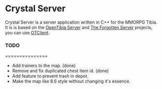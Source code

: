 Crystal Server
===============

Crystal Server is a server application written in C++ for the MMORPG Tibia. It is is based on the [OpenTibia Server](https://github.com/opentibia/server) and [The Forgotten Server](https://github.com/otland/forgottenserver) projects, you can use [OTClient](https://github.com/edubart/otclient).

### TODO
===============
* Add trainers to the map. (done)
* Remove and fix duplicated chest item id. (done)
* Add feature to prevent trash in depot.
* Make the map like 8.6 style without changing it's essence.